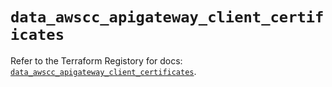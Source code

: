 # `data_awscc_apigateway_client_certificates`

Refer to the Terraform Registory for docs: [`data_awscc_apigateway_client_certificates`](https://registry.terraform.io/providers/hashicorp/awscc/0.70.0/docs/data-sources/apigateway_client_certificates).

